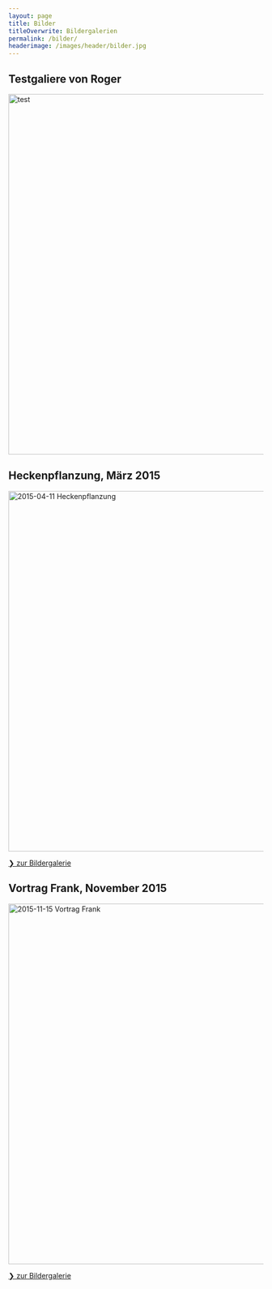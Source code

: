 ```yaml
---
layout: page
title: Bilder
titleOverwrite: Bildergalerien
permalink: /bilder/
headerimage: /images/header/bilder.jpg
---
```


## Testgaliere von Roger
<a data-flickr-embed="true"  href="https://www.flickr.com/photos/54603033@N04/albums/72157670160472520" title="test"><img src="https://c6.staticflickr.com/9/8655/27774952653_4346939510_z.jpg" width="950" height="712" alt="test"></a><script async src="//embedr.flickr.com/assets/client-code.js" charset="utf-8"></script>

## Heckenpflanzung, März 2015

<a data-flickr-embed="true" href="https://www.flickr.com/gp/144980889@N08/8aMwWF" title="2015-04-11 Heckenpflanzung"><img src="https://c2.staticflickr.com/9/8611/27601569273_ea33af3c0f_z.jpg" width="950" height="712" alt="2015-04-11 Heckenpflanzung"></a><script async src="//embedr.flickr.com/assets/client-code.js" charset="utf-8"></script>

<a class="button expanded" href="https://www.flickr.com/gp/144980889@N08/8aMwWF">&#10095; zur Bildergalerie</a>

## Vortrag Frank, November 2015

<a data-flickr-embed="true" href="https://www.flickr.com/gp/144980889@N08/7Ea2Uw" title="2015-11-15 Vortrag Frank"><img src="https://c8.staticflickr.com/8/7742/28139184871_55808422e5_z.jpg" width="950" height="712" alt="2015-11-15 Vortrag Frank"></a><script async src="//embedr.flickr.com/assets/client-code.js" charset="utf-8"></script>

<a class="button expanded" href="https://www.flickr.com/gp/144980889@N08/7Ea2Uw">&#10095; zur Bildergalerie</a>
